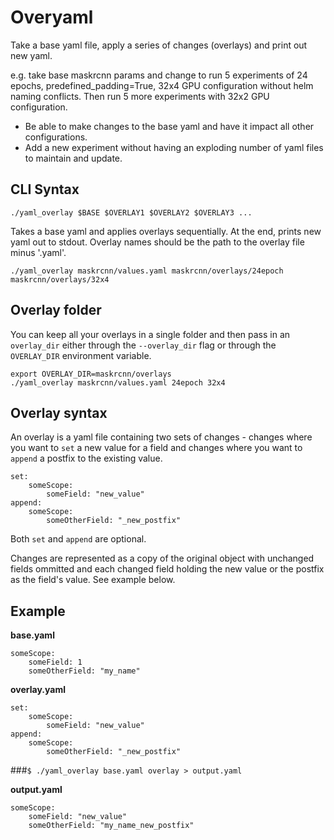 # Overyaml

Take a base yaml file, apply a series of changes (overlays) and print out new yaml.

e.g. take base maskrcnn params and change to run 5 experiments of 24 epochs, predefined_padding=True, 32x4 GPU configuration without helm naming conflicts. Then run 5 more experiments with 32x2 GPU configuration.

* Be able to make changes to the base yaml and have it impact all other configurations.
* Add a new experiment without having an exploding number of yaml files to maintain and update.

## CLI Syntax

`./yaml_overlay $BASE $OVERLAY1 $OVERLAY2 $OVERLAY3 ...`

Takes a base yaml and applies overlays sequentially. At the end, prints new yaml out to stdout. Overlay names should be the path to the overlay file minus '.yaml'.

`./yaml_overlay maskrcnn/values.yaml maskrcnn/overlays/24epoch maskrcnn/overlays/32x4`

## Overlay folder

You can keep all your overlays in a single folder and then pass in an `overlay_dir` either through the `--overlay_dir` flag or through the `OVERLAY_DIR` environment variable.

```
export OVERLAY_DIR=maskrcnn/overlays
./yaml_overlay maskrcnn/values.yaml 24epoch 32x4
```

## Overlay syntax

An overlay is a yaml file containing two sets of changes - changes where you want to `set` a new value for a field and changes where you want to `append` a postfix to the existing value.

```
set:
    someScope:
        someField: "new_value"
append:
    someScope:
        someOtherField: "_new_postfix"
```

Both `set` and `append` are optional.

Changes are represented as a copy of the original object with unchanged fields ommitted and each changed field holding the new value or the postfix as the field's value. See example below.


## Example

**base.yaml**

```
someScope:
    someField: 1
    someOtherField: "my_name"
```

**overlay.yaml**

```
set:
    someScope:
        someField: "new_value"
append:
    someScope:
        someOtherField: "_new_postfix"
```



###`$ ./yaml_overlay base.yaml overlay > output.yaml`


**output.yaml**
```
someScope:
    someField: "new_value"
    someOtherField: "my_name_new_postfix"
```
